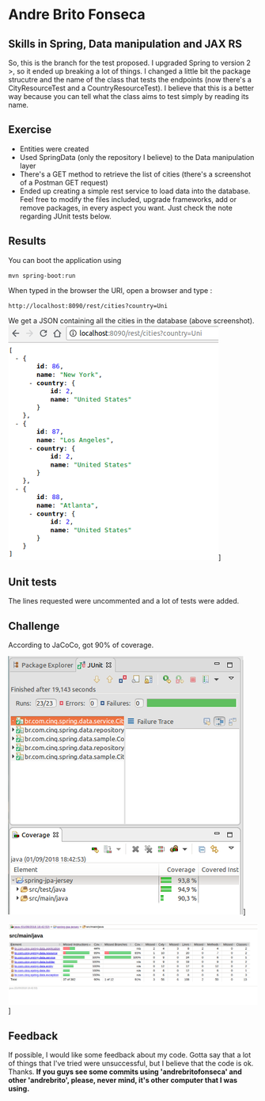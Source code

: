# Andre Brito Fonseca

## Skills in Spring, Data manipulation and JAX RS
So, this is the branch for the test proposed.
I upgraded Spring to version 2 >, so it ended up breaking a lot of things. I changed a little bit the package strucutre and the name of the class that tests the endpoints (now there's a CityResourceTest and a CountryResourceTest). I believe that this is a better way because you can tell what the class aims to test simply by reading its name.

## Exercise
- Entities were created
- Used SpringData (only the repository I believe) to the Data manipulation layer
- There's a GET method to retrieve the list of cities (there's a screenshot of a Postman GET request)
- Ended up creating a simple rest service to load data into the database. 
Feel free to modify the files included, upgrade frameworks, add or remove packages, in every aspect you want. Just check the note regarding JUnit tests below.

## Results
You can boot the application using 

    mvn spring-boot:run
    
When typed in the browser the URI, open a browser and type :

    http://localhost:8090/rest/cities?country=Uni

We get a JSON containing all the cities in the database (above screenshot).
[![JSON in Browser](https://raw.githubusercontent.com/andrebrito/spring-jpa-jersey/master/opened-in-browser.png)](https://raw.githubusercontent.com/andrebrito/spring-jpa-jersey/master/opened-in-browser.png)]


## Unit tests
The lines requested were uncommented and a lot of tests were added.

## Challenge

According to JaCoCo, got 90% of coverage.

[![Test Coverage in Eclipse](https://raw.githubusercontent.com/andrebrito/spring-jpa-jersey/master/coverage.png)](https://raw.githubusercontent.com/andrebrito/spring-jpa-jersey/master/coverage.png)]

[![Test Coverage in HTML](https://raw.githubusercontent.com/andrebrito/spring-jpa-jersey/master/coverage-html.png)](https://raw.githubusercontent.com/andrebrito/spring-jpa-jersey/master/coverage-html.png)]

## Feedback
If possible, I would like some feedback about my code. Gotta say that a lot of things that I've tried were unsuccessful, but I believe that the code is ok. Thanks.
**If you guys see some commits using 'andrebritofonseca' and other 'andrebrito', please, never mind, it's other computer that I was using.**
